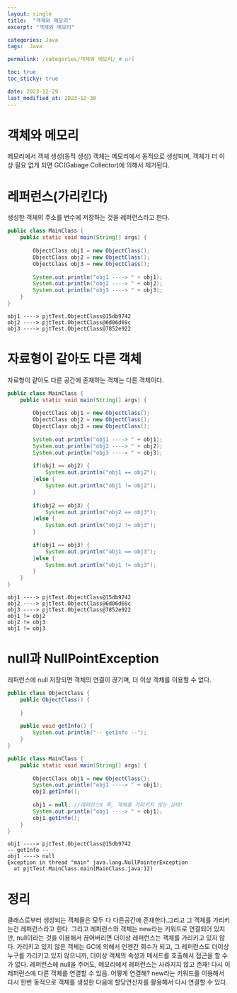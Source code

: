 ```yaml
---
layout: single
title:  "객체와 메모리"
excerpt: "객체와 메모리"

categories: Java
tags:  Java

permalink: /categories/객체와 메모리/ # url

toc: true
toc_sticky: true

date: 2023-12-29
last_modified_at: 2023-12-30
---
```


# 객체와 메모리 
메모리에서 객체 생성(동적 생성)
객체는 메모리에서 동적으로 생성되며, 객체가 더 이상 필요 없게 되면 GC(Gabage Collector)에 의해서 제거된다.

# 레퍼런스(가리킨다)
생성한 객체의 주소를 변수에 저장하는 것을 레퍼런스라고 한다.

```java
public class MainClass {
	public static void main(String[] args) {
			
		ObjectClass obj1 = new ObjectClass();
		ObjectClass obj2 = new ObjectClass();
		ObjectClass obj3 = new ObjectClass();
		
		System.out.println("obj1 ----> " + obj1);
		System.out.println("obj2 ----> " + obj2);
		System.out.println("obj3 ----> " + obj3);
	}
}
```
    obj1 ----> pjtTest.ObjectClass@15db9742
    obj2 ----> pjtTest.ObjectClass@6d06d69c
    obj3 ----> pjtTest.ObjectClass@7852e922

# 자료형이 같아도 다른 객체
자료형이 같아도 다른 공간에 존재하는 객체는 다른 객체이다.

```java
public class MainClass {
	public static void main(String[] args) {
			
		ObjectClass obj1 = new ObjectClass();
		ObjectClass obj2 = new ObjectClass();
		ObjectClass obj3 = new ObjectClass();
		
		System.out.println("obj1 ----> " + obj1);
		System.out.println("obj2 ----> " + obj2);
		System.out.println("obj3 ----> " + obj3);
		
		if(obj1 == obj2) {
			System.out.println("obj1 == obj2");
		}else {
			System.out.println("obj1 != obj2");
		}
		
		if(obj2 == obj3) {
			System.out.println("obj2 == obj3");
		}else {
			System.out.println("obj2 != obj3");
		}
		
		if(obj1 == obj3) {
			System.out.println("obj1 == obj3");
		}else {
			System.out.println("obj1 != obj3");
		}
	}
}
```
    obj1 ----> pjtTest.ObjectClass@15db9742
    obj2 ----> pjtTest.ObjectClass@6d06d69c
    obj3 ----> pjtTest.ObjectClass@7852e922
    obj1 != obj2
    obj2 != obj3
    obj1 != obj3

# null과 NullPointException
레퍼런스에 null 저장되면 객체의 연결이 끊기며, 더 이상 객체를 이용할 수 없다.

```java
public class ObjectClass {
	public ObjectClass() {
		
	}
	
	public void getInfo() {
		System.out.println("-- getInfo --");
	}
}
```

```java
public class MainClass {
	public static void main(String[] args) {
			
		ObjectClass obj1 = new ObjectClass();
		System.out.println("obj1 ----> " + obj1);
		obj1.getInfo();
		
		obj1 = null; //레퍼런스X 즉, 객체를 가리키지 않는 상태!
		System.out.println("obj1 ----> " + obj1);
		obj1.getInfo();
	}
}
```
    obj1 ----> pjtTest.ObjectClass@15db9742
    -- getInfo --
    obj1 ----> null
    Exception in thread "main" java.lang.NullPointerException
	  at pjtTest.MainClass.main(MainClass.java:12)

# 정리
클래스로부터 생성되는 객체들은 모두 다 다른공간에 존재한다.그리고 그 객체를 가리키는건 레퍼런스라고 한다. 
그리고 레퍼런스와 객체는 new라는 키워드로 연결되어 있지만, null이라는 것을 이용해서 끊어버리면 더이상 레퍼런스는 객체를 가리키고 있지 않다. 
가리키고 있지 않은 객체는 GC에 의해서 언젠간 회수가 되고, 그 레퍼런스도 더이상 누구를 가리키고 있지 않으니까, 더이상 객체의 속성과 메서드를 호출해서 접근을 할 수가 없다.
레퍼런스에 null을 주어도, 메모리에서 레퍼런스는 사라지지 않고 존재! 다시 이 레퍼런스에 다른 객체를 연결할 수 있음. 어떻게 연결해? new라는 키워드를 이용해서 다시 한번 동적으로 객체를 생성한 다음에 할당연산자를 활용해서 다시 연결할 수 있다.
